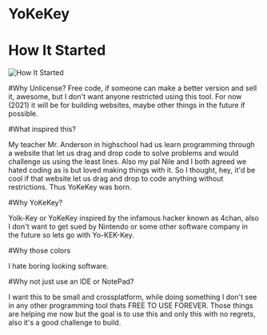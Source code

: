 # YoKeKey

# How It Started
![How It Started](https://user-images.githubusercontent.com/16199678/147841966-9eb459b6-073e-4a6b-a116-c7347a480afc.PNG)

#Why Unlicense?
Free code, if someone can make a better version and sell it, awesome, but I don't want anyone restricted using this tool. For now (2021) it will be for building websites, maybe other things in the future if possible.

#What inspired this?

My teacher Mr. Anderson in highschool had us learn programming through a website that let us drag and drop code to solve problems and would challenge us using the least lines. Also my pal Nile and I both agreed we hated coding as is but loved making things with it. So I thought, hey, it'd be cool if that website let us drag and drop to code anything without restrictions. Thus YoKeKey was born.

#Why YoKeKey?

Yolk-Key or YoKeKey inspired by the infamous hacker known as 4chan, also I don't want to get sued by Nintendo or some other software company in the future so lets go with Yo-KEK-Key.

#Why those colors

I hate boring looking software.

#Why not just use an IDE or NotePad?

I want this to be small and crossplatform, while doing something I don't see in any other programming tool thats FREE TO USE FOREVER. Those things are helping me now but the goal is to use this and only this with no regrets, also it's a good challenge to build.
